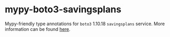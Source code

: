 # mypy-boto3-savingsplans

Mypy-friendly type annotations for `boto3` 1.10.18 `savingsplans` service.
More information can be found [here](https://github.com/vemel/mypy_boto3).